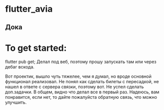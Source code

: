 # flutter_avia

## Дока

# To get started:
flutter pub get;
Делал под веб, поэтому прошу запускать там или через дебаг вскода.


Вот проектик, вышло чуть тяжелее, чем я думал, но вроде основной функционал реализовал.
Не понял как сделать билеты с пересадкой, не нашел в ответе с сервера связки, поэтому вот.
Не успел сделать доп.задачки.
В общем, видно что делал все в первый раз.
Надеюсь, вам понравится, если нет, то дайте пожалуйста обратную связь, что можно улучшить.